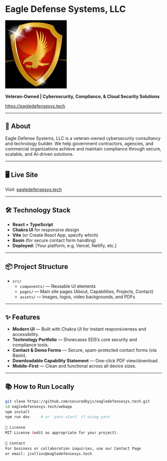 # Eagle Defense Systems, LLC

![EDS Logo](public/assets/logo-eds-black.png)

**Veteran-Owned | Cybersecurity, Compliance, & Cloud Security Solutions**

https://eagledefensesys.tech

---

## 🚀 About

Eagle Defense Systems, LLC is a veteran-owned cybersecurity consultancy and technology builder. We help government contractors, agencies, and commercial organizations achieve and maintain compliance through secure, scalable, and AI-driven solutions.

---

## 🖥️ Live Site

Visit: [eagledefensesys.tech](https://eagledefensesys.tech)

---

## 🛠️ Technology Stack

- **React + TypeScript**
- **Chakra UI** for responsive design
- **Vite** (or Create React App, specify which)
- **Basin** (for secure contact form handling)
- **Deployed:** [Your platform, e.g. Vercel, Netlify, etc.]

---

## 📦 Project Structure

- `src/`
  - `components/` — Reusable UI elements
  - `pages/` — Main site pages (About, Capabilities, Projects, Contact)
  - `assets/` — Images, logos, video backgrounds, and PDFs

---

## ✨ Features

- **Modern UI** — Built with Chakra UI for instant responsiveness and accessibility.
- **Technology Portfolio** — Showcases EDS’s core security and compliance tools.
- **Contact & Demo Forms** — Secure, spam-protected contact forms (via Basin).
- **Downloadable Capability Statement** — One-click PDF view/download.
- **Mobile-First** — Clean and functional across all device sizes.

---

## 📚 How to Run Locally

```bash
git clone https://github.com/securedbyjc/eagledefensesys.tech.git
cd eagledefensesys.tech/webapp
npm install
npm run dev     # or 'yarn start' if using yarn

📝 License
MIT License (edit as appropriate for your project).

🤝 Contact
For business or collaboration inquiries, use our Contact Page
or email: jcollins@eagledefensesys.tech


